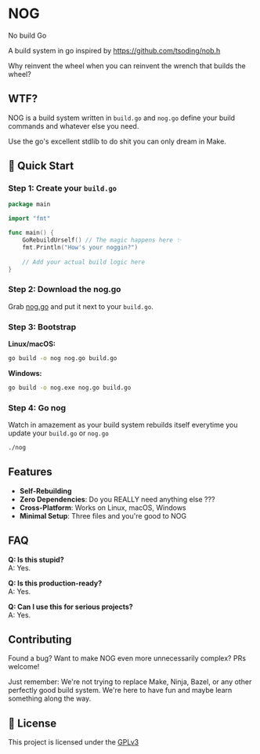 # NOG

No build Go

A build system in go inspired by https://github.com/tsoding/nob.h

Why reinvent the wheel when you can reinvent the wrench that builds the wheel?

## WTF?

NOG is a build system written in `build.go` and `nog.go` define your build commands and whatever else you need.

Use the go's excellent stdlib to do shit you can only dream in Make.

## 🚀 Quick Start

### Step 1: Create your `build.go`

```go
package main

import "fmt"

func main() {
	GoRebuildUrself() // The magic happens here ✨
	fmt.Println("How's your noggin?")
    
	// Add your actual build logic here
}
```

### Step 2: Download the nog.go

Grab [nog.go](https://raw.githubusercontent.com/RA341/nog/refs/heads/main/nog.go) and put it next to your `build.go`.

### Step 3: Bootstrap

**Linux/macOS:**

```bash
go build -o nog nog.go build.go
```

**Windows:**

```bash
go build -o nog.exe nog.go build.go 
```

### Step 4: Go nog

Watch in amazement as your build system rebuilds itself everytime you update your `build.go` or `nog.go`

```bash
./nog
```

## Features

- **Self-Rebuilding**
- **Zero Dependencies**: Do you REALLY need anything else ???
- **Cross-Platform**: Works on Linux, macOS, Windows
- **Minimal Setup**: Three files and you're good to NOG

## FAQ

**Q: Is this stupid?**  
A: Yes.

**Q: Is this production-ready?**  
A: Yes.

**Q: Can I use this for serious projects?**  
A: Yes.

## Contributing

Found a bug? Want to make NOG even more unnecessarily complex? PRs welcome!

Just remember: We're not trying to replace Make, Ninja, Bazel, or any other perfectly good build system. We're here to
have fun and maybe learn something along the way.

## 📄 License

This project is licensed under the [GPLv3](LICENSE)

